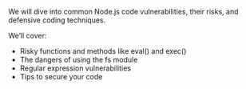 We will dive into common Node.js code vulnerabilities, their risks, and defensive coding techniques.

We’ll cover:

- Risky functions and methods like eval() and exec()
- The dangers of using the fs module
- Regular expression vulnerabilities
- Tips to secure your code
